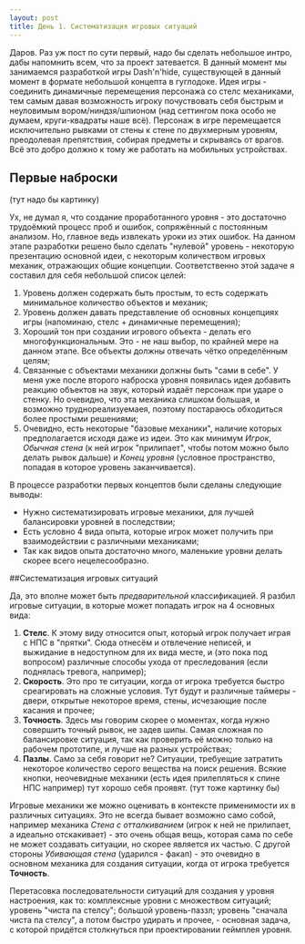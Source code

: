 ```yaml
---
layout: post
title: День 1. Систематизация игровых ситуаций
---
```


Даров. Раз уж пост по сути первый, надо бы сделать небольшое интро, дабы напомнить всем, что за проект затевается. 
В данный момент мы занимаемся разработкой игры Dash'n'hide, существующей в данный момент в формате небольшой концепта в гуглодоке. Идея игры - соединить динамичные перемещения персонажа со стелс механиками, тем самым давая возможность игроку почуствовать себя быстрым и неуловимым вором/ниндзя/шпионом (над сеттингом пока особо не думаем, круги-квадраты наше всё). Персонаж в игре перемещается исключительно рывками от стены к стене по двухмерным уровням, преодолевая препятствия, собирая предметы и скрываясь от врагов. Всё это добро должно к тому же работать на мобильных устройствах. 

## Первые наброски

(тут надо бы картинку)

Ух, не думал я, что создание проработанного уровня - это достаточно трудоёмкий процесс проб и ошибок, сопряжённый с постоянным анализом. Но, главное ведь извлекать уроки из этих ошибок. На данном этапе разработки решено было сделать "нулевой" уровень - некоторую презентацию основной идеи, с некоторым количеством игровых механик, отражающих общие концепции. Соответственно этой задаче я составил для себя небольшой список целей:
1. Уровень должен содержать быть простым, то есть содержать минимальное количество объектов и механик;
2. Уровень должен давать представление об основных концепциях игры (напоминаю, стелс + динамичные перемещения);
3. Хороший тон при создании игрового объекта - делать его многофункциональным. Это - не наш выбор, по крайней мере на данном этапе. Все объекты должны отвечать чётко определённым целям;
4. Связанные с объектами механики должны быть "сами в себе". У меня уже после второго наброска уровня появилась идея добавить реакцию объектов на звук, который издаёт персонаж при ударе о стенку. Но очевидно, что эта механика слишком большая, и возможно труднореализуемаея, поэтому постараюсь обходиться более простыми решениями;
5. Очевидно, есть некоторые "базовые механики", наличие которых предполагается исходя даже из идеи. Это как минимум *Игрок*, *Обычная стена* (к ней игрок "прилипает", чтобы потом можно было делать рывок дальше) и *Конец уровня* (условное пространство, попадая в которое уровень заканчивается).

В процессе разработки первых концептов были сделаны следующие выводы:
- Нужно систематизировать игровые механики, для лучшей балансировки уровней в последствии;
- Есть условно 4 вида опыта, которые игрок может получить при взаимодействии с различными механиками;
- Так как видов опыта достаточно много, маленькие уровни делать скорее всего нецелесообразно.

##Систематизация игровых ситуаций 

Да, это вполне может быть *предварительной* классификацией. 
Я разбил игровые ситуации, в которые может попадать игрок на 4 основных вида:
1. **Стелс**. К этому виду относится опыт, который игрок получает играя с НПС в "прятки". Сюда отнесём и отвлечение неписей, и выжидание в недоступном для их вида месте, и (это пока под вопросом) различные способы ухода от преследования (если поднялась тревога, например);
2. **Скорость**. Это про те ситуации, когда от игрока требуется быстро среагировать на сложные условия. Тут будут и различные таймеры - двери, открытые некоторое время, стены, исчезающие после касания и прочее;
3. **Точность**. Здесь мы говорим скорее о моментах, когда нужно совершить точный рывок, не задев шипы. Самая сложная по балансировке ситуация, так как проверить её можно только на рабочем прототипе, и лучше на разных устройствах;
4. **Пазлы**. Само за себя говорит не? Ситуации, требуещие затратить некоторое количество серого вещества на поиск решения. Всякие кнопки, неочевидные механики (есть идея прилепляться к спине НПС например) тут хорошо себя проявят.
(тут тоже картинку бы)

Игровые механики же можно оценивать в контексте применимости их в различных ситуациях. Это не всегда бывает возможно само собой, например механика *Стена с отталкиванием* (игрок к ней не прилипает, а идеально отскакивает) - это очень общая вещь, которая сама по себе не может создавать ситуации, но скорее является их частью. С другой стороны *Убивающая стена* (ударился - факап) - это очевидно в основном механика для создания ситуации, когда от игрока требуется **Точность**. 

Перетасовка последовательности ситуаций для создания у уровня настроения, как то: комплексные уровни с множеством ситуаций; уровень "чиста па стелсу"; большой уровень-паззл; уровень "сначала чиста па стелсу", а потом быстро удирать и прочее, - основная задача, с которой придётся столкнуться при проектировании геймплея уровня. 



